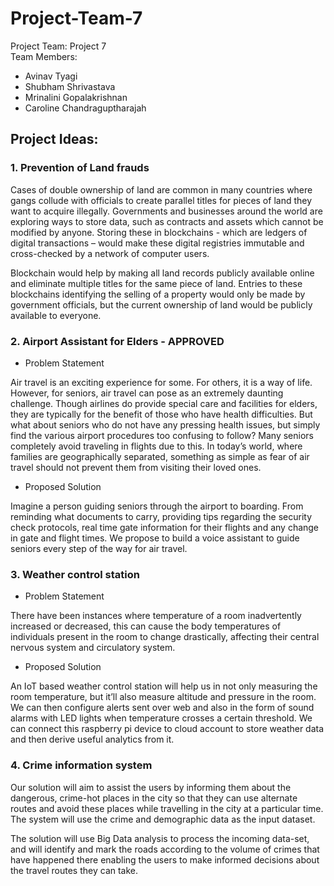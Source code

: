# Project-Team-7

Project Team: Project 7  
Team Members:    
* Avinav Tyagi  
* Shubham Shrivastava    
* Mrinalini Gopalakrishnan  
* Caroline Chandraguptharajah   

## Project Ideas:

### 1. Prevention of Land frauds

Cases of double ownership of land are common in many countries where gangs collude with officials to create parallel titles for pieces of land they want to acquire illegally. Governments and businesses around the world are exploring ways to store data, such as contracts and assets which cannot be modified by anyone. Storing these in blockchains - which are ledgers of digital transactions – would make these digital registries immutable and cross-checked by a network of computer users.

Blockchain would help by making all land records publicly available online and eliminate multiple titles for the same piece of land. Entries to these blockchains identifying the selling of a property would only be made by government officials, but the current ownership of land would be publicly available to everyone.

### 2. Airport Assistant for Elders  - APPROVED

 - Problem Statement
 
Air travel is an exciting experience for some. For others, it is a way of life. However, for seniors, air travel can pose as an extremely daunting challenge. Though airlines do provide special care and facilities for elders, they are typically for the benefit of those who have health difficulties. But what about seniors who do not have any pressing health issues, but simply find the various airport procedures too confusing to follow? Many seniors completely avoid traveling in flights due to this. In today’s world, where families are geographically separated, something as simple as fear of air travel should not prevent them from visiting their loved ones. 

 - Proposed Solution
 
Imagine a person guiding seniors through the airport to boarding. From reminding what documents to carry, providing tips regarding the security check protocols, real time gate information for their flights and any change in gate and flight times. We propose to build a voice assistant to guide seniors every step of the way for air travel.  

### 3. Weather control station

 - Problem Statement
 
There have been instances where temperature of a room inadvertently increased or decreased, this can cause the body temperatures of individuals present in the room to change drastically, affecting their central nervous system and circulatory system.

 - Proposed Solution
 
An IoT based weather control station will help us in not only measuring the room temperature, but it’ll also measure altitude and pressure in the room. We can then configure alerts sent over web and also in the form of sound alarms with LED lights when temperature crosses a certain threshold.
We can connect this raspberry pi device to cloud account to store weather data and then derive useful analytics from it.  

### 4. Crime information system

Our solution will aim to assist the users by informing them about the dangerous, crime-hot places in the city so that they can use alternate routes and avoid these places while travelling in the city at a particular time. The system will use the crime and demographic data as the input dataset.

The solution will use Big Data analysis to process the incoming data-set, and will identify and mark the roads according to the volume of crimes that have happened there enabling the users to make informed decisions about the travel routes they can take.

